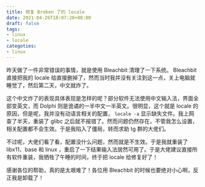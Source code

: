 ```yaml
---
title: 修复 Broken 了的 locale
date: 2021-04-26T18:07:20+08:00
draft: false
tags:
- linux
- locale
categoties:
- linux
---
```


昨天做了一件非常错误的事情，就是使用 Bleachbit 清理了一下系统。 Bleachbit 直接把我的 locale 给直接删掉了，然而当时我并没有关注到这一点，关上电脑就睡觉了，然后第二天，中文就炸了。

这个中文炸了的表现具体表现是怎样的呢？部分软件无法使用中文输入法，界面全部变英文，而 Dolphi 则是诡谲的一半中文一半英文。很明显，这个就是 locale 的原因，但是呢，我并没有动语言相关的配置， `locale -a` 显示缺失文件。我上网查了半天，重装了 glibc 之后就不报错了。然而问题仍然存在，不管我怎么设置，相关配置都不会生效。于是我陷入了僵局，转而求助 tg 群的大佬们。

不过呢，大佬们看了看，配置没什么问题，然而就是不生效。于是我就重装了 libx11、base 和 linux ，重启了一下结果输入法居然可用了。于是大佬建议直接所有软件重装，我牺牲了午睡的时间，终于把 locale 给修复好了！

感谢各位的帮助，真的是太艰难了！各位用 Bleachbit 的时候也要绝对小心啊，反正我是卸载了！
